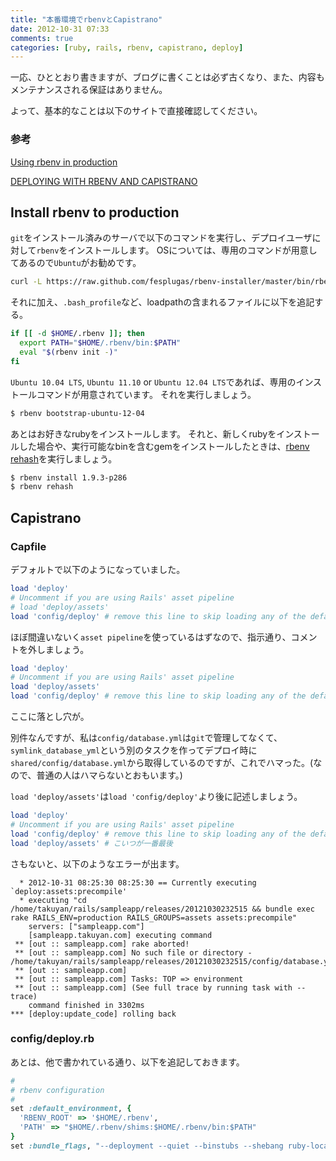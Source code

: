 ```yaml
---
title: "本番環境でrbenvとCapistrano"
date: 2012-10-31 07:33
comments: true
categories: [ruby, rails, rbenv, capistrano, deploy]
---
```


一応、ひととおり書きますが、ブログに書くことは必ず古くなり、また、内容もメンテナンスされる保証はありません。

よって、基本的なことは以下のサイトで直接確認してください。

### 参考

[Using rbenv in production](https://github.com/sstephenson/rbenv/wiki/Using-rbenv-in-production)

[DEPLOYING WITH RBENV AND CAPISTRANO](http://henriksjokvist.net/archive/2012/2/deploying-with-rbenv-and-capistrano/)

## Install rbenv to production

`git`をインストール済みのサーバで以下のコマンドを実行し、デプロイユーザに対して`rbenv`をインストールします。
OSについては、専用のコマンドが用意してあるので`Ubuntu`がお勧めです。

``` sh
curl -L https://raw.github.com/fesplugas/rbenv-installer/master/bin/rbenv-installer | bash
```

それに加え、`.bash_profile`など、loadpathの含まれるファイルに以下を追記する。

``` sh
if [[ -d $HOME/.rbenv ]]; then
  export PATH="$HOME/.rbenv/bin:$PATH"
  eval "$(rbenv init -)"
fi
```

`Ubuntu 10.04 LTS`, `Ubuntu 11.10` or `Ubuntu 12.04 LTS`であれば、専用のインストールコマンドが用意されています。
それを実行しましょう。

``` sh
$ rbenv bootstrap-ubuntu-12-04
```

あとはお好きなrubyをインストールします。
それと、新しくrubyをインストールした場合や、実行可能なbinを含むgemをインストールしたときは、[rbenv rehash](https://github.com/sstephenson/rbenv#section_3.6)を実行しましょう。

``` sh
$ rbenv install 1.9.3-p286
$ rbenv rehash
```

## Capistrano

### Capfile

デフォルトで以下のようになっていました。

``` ruby
load 'deploy'
# Uncomment if you are using Rails' asset pipeline
# load 'deploy/assets'
load 'config/deploy' # remove this line to skip loading any of the default tasks
```

ほぼ間違いないく`asset pipeline`を使っているはずなので、指示通り、コメントを外しましょう。

``` ruby
load 'deploy'
# Uncomment if you are using Rails' asset pipeline
load 'deploy/assets'
load 'config/deploy' # remove this line to skip loading any of the default tasks
```

ここに落とし穴が。

別件なんですが、私は`config/database.yml`は`git`で管理してなくて、`symlink_database_yml`という別のタスクを作ってデプロイ時に`shared/config/database.yml`から取得しているのですが、これでハマった。(なので、普通の人はハマらないとおもいます。)

`load 'deploy/assets'`は`load 'config/deploy'`より後に記述しましょう。

``` ruby
load 'deploy'
# Uncomment if you are using Rails' asset pipeline
load 'config/deploy' # remove this line to skip loading any of the default tasks
load 'deploy/assets' # こいつが一番最後
```

さもないと、以下のようなエラーが出ます。

```
  * 2012-10-31 08:25:30 08:25:30 == Currently executing `deploy:assets:precompile'
  * executing "cd /home/takuyan/rails/sampleapp/releases/20121030232515 && bundle exec rake RAILS_ENV=production RAILS_GROUPS=assets assets:precompile"
    servers: ["sampleapp.com"]
    [sampleapp.takuyan.com] executing command
 ** [out :: sampleapp.com] rake aborted!
 ** [out :: sampleapp.com] No such file or directory - /home/takuyan/rails/sampleapp/releases/20121030232515/config/database.yml
 ** [out :: sampleapp.com]
 ** [out :: sampleapp.com] Tasks: TOP => environment
 ** [out :: sampleapp.com] (See full trace by running task with --trace)
    command finished in 3302ms
*** [deploy:update_code] rolling back
```

### config/deploy.rb

あとは、他で書かれている通り、以下を追記しておきます。

```  ruby
#
# rbenv configuration
#
set :default_environment, {
  'RBENV_ROOT' => '$HOME/.rbenv',
  'PATH' => "$HOME/.rbenv/shims:$HOME/.rbenv/bin:$PATH"
}
set :bundle_flags, "--deployment --quiet --binstubs --shebang ruby-local-exec"
```

